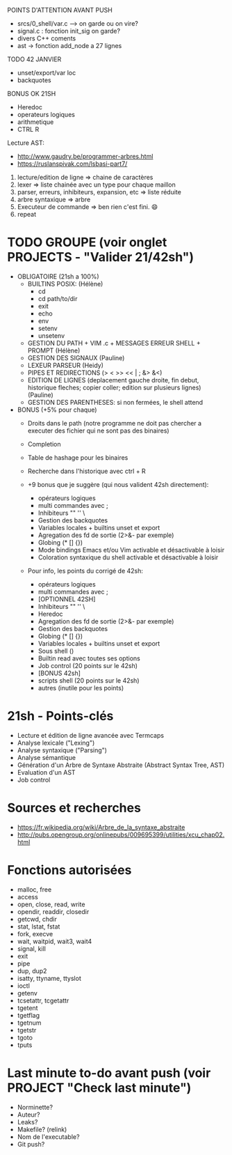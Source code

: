POINTS D'ATTENTION AVANT PUSH
- srcs/0_shell/var.c --> on garde ou on vire?
- signal.c : fonction init_sig on garde?
- divers C++ coments
- ast -> fonction add_node a 27 lignes

TODO 42 JANVIER
- unset/export/var loc
- backquotes
<!-- - builtins POSIX -->
<!-- + history + ! + options -->


BONUS OK 21SH
- Heredoc
- operateurs logiques
- arithmetique
- CTRL R



Lecture AST: 
- http://www.gaudry.be/programmer-arbres.html
- https://ruslanspivak.com/lsbasi-part7/

1) lecture/edition de ligne => chaine de caractères
2) lexer => liste chainée avec un type pour chaque maillon
3) parser, erreurs, inhibiteurs, expansion, etc => liste réduite
4) arbre syntaxique => arbre
5) Executeur de commande => ben rien c'est fini. :smile:
6) repeat

# TODO GROUPE (voir onglet PROJECTS - "Valider 21/42sh")
- OBLIGATOIRE (21sh a 100%)
  - BUILTINS POSIX: (Hélène)
    - cd
    - cd path/to/dir
    - exit
    - echo
    - env
    - setenv
    - unsetenv
  - GESTION DU PATH + VIM .c + MESSAGES ERREUR SHELL + PROMPT (Hélène)
  - GESTION DES SIGNAUX (Pauline)
  - LEXEUR PARSEUR (Heidy)
  - PIPES ET REDIRECTIONS (> < >> << | ; &> &<)
  - EDITION DE LIGNES (deplacement gauche droite, fin debut, historique fleches; copier coller; edition sur plusieurs lignes) (Pauline)
  - GESTION DES PARENTHESES: si non fermées, le shell attend
- BONUS (+5% pour chaque)
  - Droits dans le path (notre programme ne doit pas chercher a executer des fichier qui ne sont pas des binaires)
  - Completion
  - Table de hashage pour les binaires
  - Recherche dans l'historique avec ctrl + R
  - +9 bonus que je suggère (qui nous valident 42sh directement):
    - opérateurs logiques
    - multi commandes avec ;
    - Inhibiteurs "" '' \
    - Gestion des backquotes
    - Variables locales + builtins unset et export
    - Agregation des fd de sortie (2>&- par exemple)
    - Globing (* [] {})
    - Mode bindings Emacs et/ou Vim activable et désactivable à loisir
    - Coloration syntaxique du shell activable et désactivable à loisir
  
  - Pour info, les points du corrigé de 42sh:
    - opérateurs logiques
    - multi commandes avec ;
    - [OPTIONNEL 42SH]
    - Inhibiteurs "" '' \
    - Heredoc
    - Agregation des fd de sortie (2>&- par exemple)
    - Gestion des backquotes
    - Globing (* [] {})
    - Variables locales + builtins unset et export
    - Sous shell ()
    - Builtin read avec toutes ses options
    - Job control (20 points sur le 42sh)
    - [BONUS 42sh]
    - scripts shell (20 points sur le 42sh)
    + autres (inutile pour les points)


# 21sh - Points-clés
- Lecture et édition de ligne avancée avec Termcaps
- Analyse lexicale ("Lexing")
- Analyse syntaxique ("Parsing")
- Analyse sémantique
- Génération d'un Arbre de Syntaxe Abstraite (Abstract Syntax Tree, AST)
- Evaluation d'un AST 
- Job control

# Sources et recherches
- https://fr.wikipedia.org/wiki/Arbre_de_la_syntaxe_abstraite
- http://pubs.opengroup.org/onlinepubs/009695399/utilities/xcu_chap02.html

# Fonctions autorisées
- malloc, free
- access
- open, close, read, write
- opendir, readdir, closedir
- getcwd, chdir
- stat, lstat, fstat
- fork, execve
- wait, waitpid, wait3, wait4
- signal, kill
- exit
- pipe
- dup, dup2
- isatty, ttyname, ttyslot
- ioctl
- getenv
- tcsetattr, tcgetattr
- tgetent
- tgetflag
- tgetnum
- tgetstr
- tgoto
- tputs

# Last minute to-do avant push (voir PROJECT "Check last minute")
- Norminette?
- Auteur?
- Leaks?
- Makefile? (relink)
- Nom de l'executable?
- Git push?
